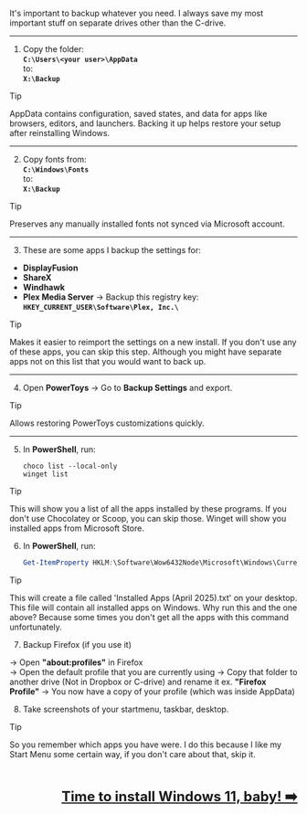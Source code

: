 It's important to backup whatever you need. I always save my most important stuff on separate drives other than the C-drive.

---

1. Copy the folder:  
   **`C:\Users\<your user>\AppData`**  
   to:  
   **`X:\Backup`**

> [!TIP]
> AppData contains configuration, saved states, and data for apps like browsers, editors, and launchers. Backing it up helps restore your setup after reinstalling Windows.

---

2. Copy fonts from:  
   **`C:\Windows\Fonts`**  
   to:  
   **`X:\Backup`**

> [!TIP]
> Preserves any manually installed fonts not synced via Microsoft account.

---

3. These are some apps I backup the settings for:

- **DisplayFusion**
- **ShareX**
- **Windhawk**
- **Plex Media Server**
  → Backup this registry key:
  **`HKEY_CURRENT_USER\Software\Plex, Inc.\`**

> [!TIP] 
> Makes it easier to reimport the settings on a new install. If you don't use any of these apps, you can skip this step. Although you might have separate apps not on this list that you would want to back up.

---

4. Open **PowerToys** → Go to **Backup Settings** and export.

> [!TIP]
> Allows restoring PowerToys customizations quickly.

---

5. In **PowerShell**, run:  
   ```terminal
   choco list --local-only
   winget list

> [!TIP]
> This will show you a list of all the apps installed by these programs. If you don't use Chocolatey or Scoop, you can skip those. Winget will show you installed apps from Microsoft Store.

6. In **PowerShell**, run:  
   ```powershell
   Get-ItemProperty HKLM:\Software\Wow6432Node\Microsoft\Windows\CurrentVersion\Uninstall\*,HKLM:\Software\Microsoft\Windows\CurrentVersion\Uninstall\* | Where-Object { $_.DisplayName } | Select-Object DisplayName, DisplayVersion, Publisher | Sort-Object DisplayName | Out-File -Encoding UTF8 -FilePath (Join-Path $env:USERPROFILE "Desktop\Installed Apps ($(Get-Date -Format 'MMMM yyyy')).txt")>
   ```

> [!TIP]
> This will create a file called 'Installed Apps (April 2025).txt' on your desktop. This file will contain all installed apps on Windows. Why run this and the one above? Because some times you don't get all the apps with this command unfortunately.

7. Backup Firefox (if you use it)

→ Open **"about:profiles"** in Firefox  
→ Open the default profile that you are currently using
→ Copy that folder to another drive (Not in Dropbox or C-drive) and rename it ex. **"Firefox Profile"**
→ You now have a copy of your profile (which was inside AppData)

8. Take screenshots of your startmenu, taskbar, desktop.

> [!TIP]
> So you remember which apps you have were. I do this because I like my Start Menu some certain way, if you don't care about that, skip it.

<br /><br /><span style="font-size: 24px; float:right;">**[Time to install Windows 11, baby! ➡️](during.md)**</span><br /><br /><br />
